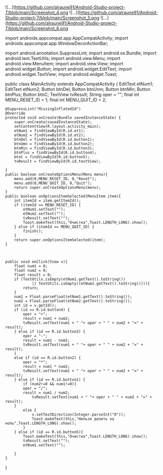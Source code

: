 ![...](https://github.com/alraune91/Android-Studio-project-7/blob/main/Screenshot_4.png
![...](https://github.com/alraune91/Android-Studio-project-7/blob/main/Screenshot_5.png
![...](https://github.com/alraune91/Android-Studio-project-7/blob/main/Screenshot_6.png


import androidx.appcompat.app.AppCompatActivity;
import androidx.appcompat.app.WindowDecorActionBar;

import android.annotation.SuppressLint;
import android.os.Bundle;
import android.text.TextUtils;
import android.view.Menu;
import android.view.MenuItem;
import android.view.View;
import android.widget.Button;
import android.widget.EditText;
import android.widget.TextView;
import android.widget.Toast;

public class MainActivity extends AppCompatActivity {
    EditText etNum1;
    EditText etNum2;
    Button btnDel;
    Button btnUmn;
    Button btnMin;
    Button btnPlus;
    Button btnC;
    TextView tvResult;
    String oper = "";
    final int MENU_RESET_ID = 1;
    final int MENU_QUIT_ID = 2;


    @SuppressLint("MissingInflatedId")
    @Override
    protected void onCreate(Bundle savedInstanceState) {
        super.onCreate(savedInstanceState);
        setContentView(R.layout.activity_main);
        etNum1 = findViewById(R.id.et1);
        etNum2 = findViewById(R.id.et2);
        btnDel = findViewById(R.id.button1);
        btnUmn = findViewById(R.id.button2);
        btnMin = findViewById(R.id.button3);
        btnPlus = findViewById(R.id.button4);
        btnC = findViewById(R.id.button5);
        tvResult = findViewById(R.id.textView);

    }
    public boolean onCreateOptionsMenu(Menu menu){
        menu.add(0,MENU_RESET_ID, 0,"Reset");
        menu.add(0,MENU_QUIT_ID, 0,"Quit");
        return super.onCreateOptionsMenu(menu);
    }
    public boolean onOptionsItemSelected(MenuItem item){
        int itemId = item.getItemId();
        if (itemId == MENU_RESET_ID) {
            etNum1.setText("");
            etNum2.setText("");
            tvResult.setText("");
            Toast.makeText(this,"Очистка",Toast.LENGTH_LONG).show();
        } else if (itemId == MENU_QUIT_ID) {
            finish();
        }
        return super.onOptionsItemSelected(item);
    }



    public void onClick(View v){
        float num1 = 0;
        float num2 = 0;
        float result = 0;
        if (TextUtils.isEmpty(etNum1.getText().toString())
                || TextUtils.isEmpty((etNum2.getText().toString()))){
            return;
        }
        num1 = Float.parseFloat(etNum1.getText().toString());
        num2 = Float.parseFloat(etNum2.getText().toString());
        int id = v.getId();
        if (id == R.id.button4) {
            oper = "+";
            result = num1 + num2;
            tvResult.setText(num1 + " "+ oper + " " + num2 + "=" + result);
        } else if (id == R.id.button3) {
            oper = "-";
            result = num1 - num2;
            tvResult.setText(num1 + " "+ oper + " " + num2 + "=" + result);
        }
        else if (id == R.id.button2) {
            oper = "*";
            result = num1 * num2;
            tvResult.setText(num1 + " "+ oper + " " + num2 + "=" + result);
        } else if (id == R.id.button1) {
            if (num2!=0 && num1!=0){
            oper = "/";
            result = num1 / num2;
                tvResult.setText(num1 + " "+ oper + " " + num2 + "=" + result);
        }
            else {
                v.setTextDirection(Integer.parseInt("0"));
                Toast.makeText(this,"Нельзя делить на ноль",Toast.LENGTH_LONG).show();
            }
        } else if (id == R.id.button5){
            Toast.makeText(this,"Очистка",Toast.LENGTH_LONG).show();
            tvResult.setText("");
            etNum1.setText("");

        }
    }
}
